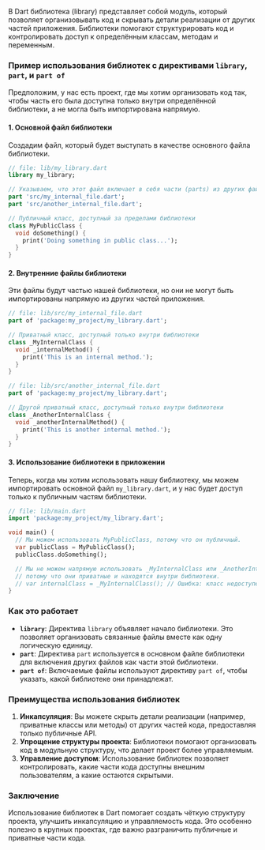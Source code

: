 В Dart библиотека (library) представляет собой модуль, который позволяет организовывать код и скрывать детали реализации от других частей приложения. Библиотеки помогают структурировать код и контролировать доступ к определённым классам, методам и переменным.

### Пример использования библиотек с директивами `library`, `part`, и `part of`

Предположим, у нас есть проект, где мы хотим организовать код так, чтобы часть его была доступна только внутри определённой библиотеки, а не могла быть импортирована напрямую.

#### 1. Основной файл библиотеки

Создадим файл, который будет выступать в качестве основного файла библиотеки.

```dart
// file: lib/my_library.dart
library my_library;

// Указываем, что этот файл включает в себя части (parts) из других файлов
part 'src/my_internal_file.dart';
part 'src/another_internal_file.dart';

// Публичный класс, доступный за пределами библиотеки
class MyPublicClass {
  void doSomething() {
    print('Doing something in public class...');
  }
}
```

#### 2. Внутренние файлы библиотеки

Эти файлы будут частью нашей библиотеки, но они не могут быть импортированы напрямую из других частей приложения.

```dart
// file: lib/src/my_internal_file.dart
part of 'package:my_project/my_library.dart';

// Приватный класс, доступный только внутри библиотеки
class _MyInternalClass {
  void _internalMethod() {
    print('This is an internal method.');
  }
}
```

```dart
// file: lib/src/another_internal_file.dart
part of 'package:my_project/my_library.dart';

// Другой приватный класс, доступный только внутри библиотеки
class _AnotherInternalClass {
  void _anotherInternalMethod() {
    print('This is another internal method.');
  }
}
```

#### 3. Использование библиотеки в приложении

Теперь, когда мы хотим использовать нашу библиотеку, мы можем импортировать основной файл `my_library.dart`, и у нас будет доступ только к публичным частям библиотеки.

```dart
// file: lib/main.dart
import 'package:my_project/my_library.dart';

void main() {
  // Мы можем использовать MyPublicClass, потому что он публичный.
  var publicClass = MyPublicClass();
  publicClass.doSomething();

  // Мы не можем напрямую использовать _MyInternalClass или _AnotherInternalClass,
  // потому что они приватные и находятся внутри библиотеки.
  // var internalClass = _MyInternalClass(); // Ошибка: класс недоступен
}
```

### Как это работает

- **`library`**: Директива `library` объявляет начало библиотеки. Это позволяет организовать связанные файлы вместе как одну логическую единицу.
- **`part`**: Директива `part` используется в основном файле библиотеки для включения других файлов как части этой библиотеки.
- **`part of`**: Включаемые файлы используют директиву `part of`, чтобы указать, какой библиотеке они принадлежат.

### Преимущества использования библиотек

1. **Инкапсуляция**: Вы можете скрыть детали реализации (например, приватные классы или методы) от других частей кода, предоставляя только публичные API.
2. **Упрощение структуры проекта**: Библиотеки помогают организовать код в модульную структуру, что делает проект более управляемым.
3. **Управление доступом**: Использование библиотек позволяет контролировать, какие части кода доступны внешним пользователям, а какие остаются скрытыми.

### Заключение

Использование библиотек в Dart помогает создать чёткую структуру проекта, улучшить инкапсуляцию и управляемость кода. Это особенно полезно в крупных проектах, где важно разграничить публичные и приватные части кода.